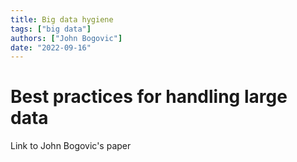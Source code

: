 ```yaml
---
title: Big data hygiene
tags: ["big data"]
authors: ["John Bogovic"]
date: "2022-09-16"
---
```


# Best practices for handling large data

Link to John Bogovic's paper

